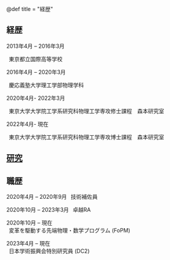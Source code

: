 @def title = "経歴"

## 経歴
2013年4月 – 2016年3月   

&thinsp;    東京都立国際高等学校

2016年4月 – 2020年3月   

&thinsp;    慶応義塾大学理工学部物理学科

2020年4月- 2022年3月         

&thinsp;    東京大学大学院工学系研究科物理工学専攻修士課程　森本研究室

2022年4月- 現在         

&thinsp;    東京大学大学院工学系研究科物理工学専攻博士課程　森本研究室


## [研究](/Research_jp/)

## 職歴

2020年4月 – 2020年9月
&thinsp;    技術補佐員

2020年10月 – 2023年3月
&thinsp;    卓越RA

2020年10月 – 現在       
&thinsp;    変革を駆動する先端物理・数学プログラム (FoPM)

2023年4月 – 現在       
&thinsp;    日本学術振興会特別研究員 (DC2)